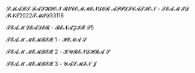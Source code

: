 
𝓢𝓜𝓐𝓡𝓣 𝓕𝓐𝓢𝓗𝓘𝓞𝓝 𝓡𝓔𝓒𝓞𝓜𝓜𝓔𝓝𝓓𝓔𝓡 𝓐𝓟𝓟𝓛𝓘𝓒𝓐𝓣𝓘𝓞𝓝 - 𝓣𝓔𝓐𝓜  𝓘𝓓 𝓟𝓝𝓣2022𝓣𝓜𝓘𝓓33116


𝓣𝓔𝓐𝓜 𝓛𝓔𝓐𝓓𝓔𝓡       - 𝓑𝓔𝓝𝓐𝓩𝓘𝓡 𝓢5


𝓣𝓔𝓐𝓜 𝓜𝓔𝓜𝓑𝓔𝓡 1 - 𝓗𝓔𝓜𝓐 𝓢


𝓣𝓔𝓐𝓜 𝓜𝓔𝓜𝓑𝓔𝓡 2 - 𝓚𝓤𝓑𝓔𝓝𝓓𝓗𝓡𝓐 𝓢


𝓣𝓔𝓐𝓜 𝓜𝓔𝓜𝓑𝓔𝓡 3 - 𝓨𝓐𝓢𝓜𝓘𝓝 𝓙
